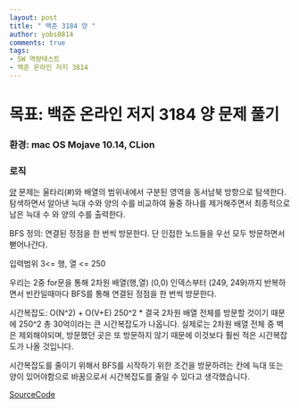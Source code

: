 ```yaml
---
layout: post
title: " 백준 3184 양 "
author: yobs0814
comments: true
tags:
- SW 역량테스트
- 백준 온라인 저지 3814 
---
```


# 목표: 백준 온라인 저지 3184 양 문제 풀기
### 환경: mac OS Mojave 10.14, CLion

### 로직
[양](https://www.acmicpc.net/problem/3184) 문제는
울타리(#)와 배열의 범위내에서 구분된 영역을 동서남북 방향으로 탐색한다.
탐색하면서 알아낸 늑대 수와 양의 수를 비교하여 둘중 하나를 제거해주면서
최종적으로 남은 늑대 수 와 양의 수를 출력한다.

BFS 정의: 연결된 정점을 한 번씩 방문한다. 단 인접한 노드들을 우선 모두 방문하면서 뻗어나간다.

입력범위 3<= 행, 열 <= 250

우리는 2중 for문을 통해 2차원 배열(행,열) (0,0) 인덱스부터 (249, 249)까지 반복하면서
빈칸일때마다 BFS를 통해 연결된 정점을 한 번씩 방문한다. 

시간복잡도: O(N^2) + O(V+E)
250^2 * 결국 2차원 배열 전체를 방문할 것이기 때문에 250^2
총 30억이라는 큰 시간복잡도가 나옵니다. 
실제로는 2차원 배열 전체 중 벽은 제외해야되며, 방문했던 곳은 또 방문하지 않기 때문에 
이것보다 훨씬 적은 시간복잡도가 나올 것입니다. 

시간복잡도를 줄이기 위해서 
BFS를 시작하기 위한 조건을 방문하려는 칸에 늑대 또는 양이 있어야함으로 바꿈으로서 시간복잡도를 줄일 수 있다고 생각했습니다.

[SourceCode](https://github.com/yobs0814/problemSolving/blob/master/SWExpert/BOJ3184/main.cpp)